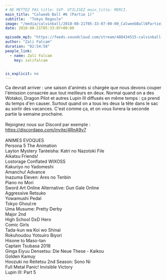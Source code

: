 ```yaml
---
# NE METTEZ PAS title: SVP. UTILISEZ main_title: MERCI.
main_title: "Calweeb Ball #6 (Partie 1)"
subtitle:  "Tokyo Regoule"
image: "/media/calvinball/2018-08-21T05-33-07-00-00_CalweebBall6Partie1.jpg"
date: 2018-08-21T05:33:07+00:00

episode_mp3: "https://feeds.soundcloud.com/stream/488434515-calvinball-radio-calweeb-ball-6-partie-1-tokyo-regoule.mp3"
author: "Zali Falcam"
duration: "02:54:58"
people_link: 
  - name: Zali Falcam
    key: zalifalcam


is_explicit: no
---
```


<PodcastHeader/>

<!-- ECRIRE LA DESCRIPTION DE L'EPISODE SOUS CETTE LIGNE -->
Ca devrait arriver : une saison d'animés si chargée que nous devons couper l'émission consacrée aux tout meilleurs en deux. Normal quand on a des Wotakoi, Dragon Pilot et autres Lupin III diffusés en même temps : ça prend du temps d'en causer. Surtout quand on a tous les deux la tête dans le sac au sortir des vacances. C'est comme ça, et on vous livrera la seconde partie la semaine prochaine.<br><br>Rejoignez nous sur Discord par exemple : https://discordapp.com/invite/4RnA9v7<br><br>ANIMES EVOQUES<br>Persona 5 The Animation<br>Layton Mystery Tanteisha: Katri no Nazotoki File<br>Aikatsu Friends!<br>Lostorage Conflated WIXOSS<br>Kakuriyo no Yadomeshi<br>Amanchu! Advance<br>Inazuma Eleven: Ares no Tenbin<br>Piano no Mori <br>Sword Art Online Alternative: Gun Gale Online<br>Aggressive Retsuko<br>Yowamushi Pedal <br>Tokyo Ghoul:re<br>Uma Musume: Pretty Derby<br>Major 2nd <br>High School DxD Hero<br>Comic Girls<br>Tada-kun wa Koi wo Shinai<br>Rokuhoudou Yotsuiro Biyori<br>Hisone to Maso-tan <br>Captain Tsubasa 2018<br>Ginga Eiyuu Densetsu: Die Neue These - Kaikou<br>Golden Kamuy<br>Hoozuki no Reitetsu 2nd Season: Sono Ni<br>Full Metal Panic! Invisible Victory<br>Lupin III: Part 5

